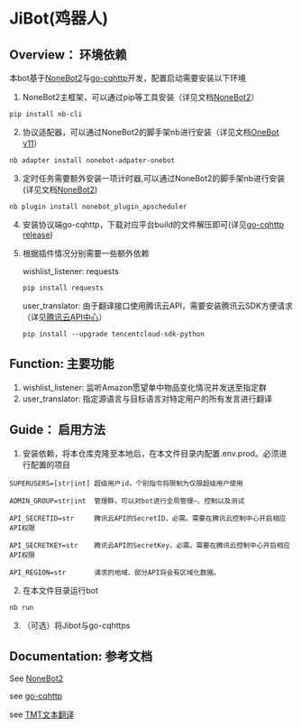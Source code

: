 # JiBot(鸡器人)

## Overview： 环境依赖
本bot基于[NoneBot2](https://github.com/nonebot/nonebot2)与[go-cqhttp](https://github.com/Mrs4s/go-cqhttp)开发，配置启动需要安装以下环境
   1. NoneBot2主框架，可以通过pip等工具安装（详见文档[NoneBot2](https://v2.nonebot.dev/docs/start/installation)）
   ```
   pip install nb-cli
   ```
   2. 协议适配器，可以通过NoneBot2的脚手架nb进行安装（详见文档[OneBot v11](https://adapter-onebot.netlify.app/docs/guide/installation)）
   ```
   nb adapter install nonebot-adpater-onebot
   ```
   3. 定时任务需要额外安装一项计时器,可以通过NoneBot2的脚手架nb进行安装(详见文档[NoneBot2](https://v2.nonebot.dev/docs/advanced/scheduler))
   ```
   nb plugin install nonebot_plugin_apscheduler
   ```
   4. 安装协议端go-cqhttp，下载对应平台build的文件解压即可(详见[go-cqhttp release](https://github.com/Mrs4s/go-cqhttp/releases))
   
   5. 根据插件情况分别需要一些额外依赖

      wishlist_listener: requests
      ```
      pip install requests
      ```
      user_translator: 由于翻译接口使用腾讯云API，需要安装腾讯云SDK方便请求（详见[腾讯云API中心](https://cloud.tencent.com/document/sdk/Python)）
      ```
      pip install --upgrade tencentcloud-sdk-python
      ```

## Function: 主要功能
1. wishlist_listener: 监听Amazon愿望单中物品变化情况并发送至指定群
2. user_translator: 指定源语言与目标语言对特定用户的所有发言进行翻译

## Guide： 启用方法
1. 安装依赖，将本仓库克隆至本地后，在本文件目录内配置.env.prod。必须进行配置的项目
```
SUPERUSERS=[str|int] 超级用户id，个别指令将限制为仅限超级用户使用

ADMIN_GROUP=str|int  管理群，可以对bot进行全局管理—、控制以及测试

API_SECRETID=str     腾讯云API的SecretID，必需。需要在腾讯云控制中心开启相应API权限

API_SECRETKEY=str    腾讯云API的SecretKey，必需。需要在腾讯云控制中心开启相应API权限

API_REGION=str       请求的地域，部分API将会有区域化数据。
```

2. 在本文件目录运行bot
```
nb run
```
3. （可选）将Jibot与go-cqhttps

## Documentation: 参考文档
See [NoneBot2](https://v2.nonebot.dev/)

see [go-cqhttp](https://docs.go-cqhttp.org/)

see [TMT文本翻译](https://cloud.tencent.com/document/api/551/15619)